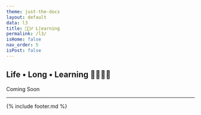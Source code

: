 ```yaml
---
theme: just-the-docs
layout: default
data: l3
title: 🤹🏿‍♂️ L|earning
permalink: /l3/
isHome: false
nav_order: 5
isPost: false
---
```


## Life • Long • Learning 🦜🤹🏿‍♂️
Coming Soon

---

{% include footer.md %}
